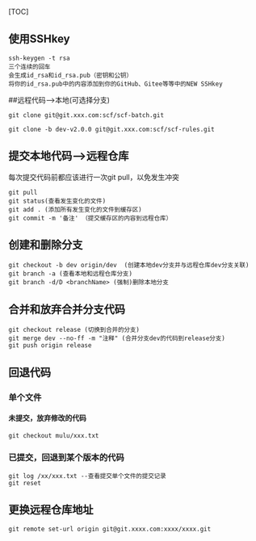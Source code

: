 

[TOC]

## 使用SSHkey

```shell
ssh-keygen -t rsa
三个连续的回车
会生成id_rsa和id_rsa.pub（密钥和公钥）
将你的id_rsa.pub中的内容添加到你的GitHub、Gitee等等中的NEW SSHkey

```



##远程代码-->本地(可选择分支)

```shell
git clone git@git.xxx.com:scf/scf-batch.git
```

```shell
git clone -b dev-v2.0.0 git@git.xxx.com:scf/scf-rules.git
```



## 提交本地代码-->远程仓库

每次提交代码前都应该进行一次git pull，以免发生冲突

```shell
git pull
git status(查看发生变化的文件)
git add . (添加所有发生变化的文件到缓存区)
git commit -m '备注' （提交缓存区的内容到远程仓库）
```

## 创建和删除分支

```shell
git checkout -b dev origin/dev  (创建本地dev分支并与远程仓库dev分支关联)
git branch -a (查看本地和远程仓库分支)
git branch -d/D <branchName> (强制)删除本地分支
```



## 合并和放弃合并分支代码

```shell
git checkout release (切换到合并的分支)
git merge dev --no-ff -m "注释" (合并分支dev的代码到release分支)
git push origin release
```





## 回退代码

### 单个文件

#### 未提交，放弃修改的代码

```shell
git checkout mulu/xxx.txt
```



### 已提交，回退到某个版本的代码

```shell
git log /xx/xxx.txt --查看提交单个文件的提交记录
git reset 
```



## 更换远程仓库地址

```shell
git remote set-url origin git@git.xxxx.com:xxxx/xxxx.git
```

